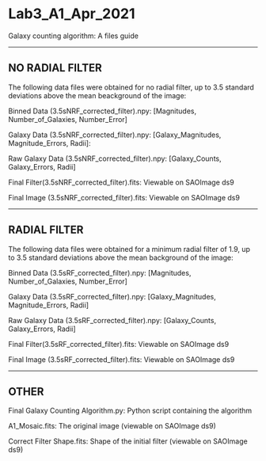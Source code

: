 # Lab3_A1_Apr_2021
Galaxy counting algorithm: A files guide



--------------------
  NO RADIAL FILTER 
--------------------
The following data files were obtained for no radial filter, up to 3.5 standard deviations above the mean beackground of the image:

Binned Data (3.5sNRF_corrected_filter).npy:
  [Magnitudes, Number_of_Galaxies, Number_Error]

Galaxy Data (3.5sNRF_corrected_filter).npy:
  [Galaxy_Magnitudes, Magnitude_Errors, Radii]:

Raw Galaxy Data (3.5sNRF_corrected_filter).npy:
  [Galaxy_Counts, Galaxy_Errors, Radii]
  
Final Filter(3.5sNRF_corrected_filter).fits:
  Viewable on SAOImage ds9
  
Final Image (3.5sNRF_corrected_filter).fits:
  Viewable on SAOImage ds9

-----------------
  RADIAL FILTER 
-----------------
The following data files were obtained for a minimum radial filter of 1.9, up to 3.5 standard deviations above the mean background of the image:

Binned Data (3.5sRF_corrected_filter).npy:
  [Magnitudes, Number_of_Galaxies, Number_Error]

Galaxy Data (3.5sRF_corrected_filter).npy:
  [Galaxy_Magnitudes, Magnitude_Errors, Radii]

Raw Galaxy Data (3.5sRF_corrected_filter).npy:
  [Galaxy_Counts, Galaxy_Errors, Radii]
  
Final Filter(3.5sRF_corrected_filter).fits:
  Viewable on SAOImage ds9
  
Final Image (3.5sRF_corrected_filter).fits:
  Viewable on SAOImage ds9

---------
  OTHER 
---------
Final Galaxy Counting Algorithm.py:
  Python script containing the algorithm

A1_Mosaic.fits:
  The original image (viewable on SAOImage ds9)
  
Correct Filter Shape.fits:
  Shape of the initial filter (viewable on SAOImage ds9)
  

  
